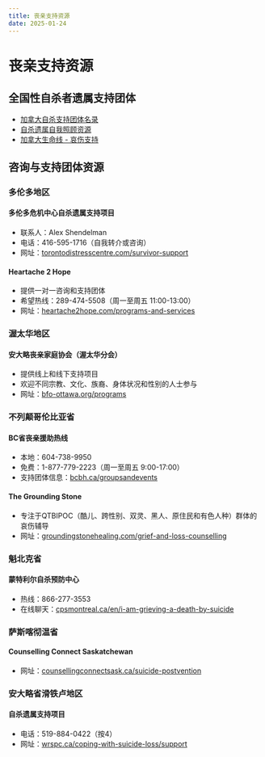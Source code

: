 ```yaml
---
title: 丧亲支持资源
date: 2025-01-24
---
```


# 丧亲支持资源

## 全国性自杀者遗属支持团体

- [加拿大自杀支持团体名录](http://www.suicide.org/canada-suicide-support-groups.html)
- [自杀遗属自我照顾资源](https://www.counsellingconnectsask.ca/postvention-resources)
- [加拿大生命线 - 哀伤支持](https://thelifelinecanada.ca/grief/)

## 咨询与支持团体资源

### 多伦多地区

#### 多伦多危机中心自杀遗属支持项目

- 联系人：Alex Shendelman
- 电话：416-595-1716（自我转介或咨询）
- 网址：[torontodistresscentre.com/survivor-support](https://torontodistresscentre.com/survivor-support/)

#### Heartache 2 Hope

- 提供一对一咨询和支持团体
- 希望热线：289-474-5508（周一至周五 11:00-13:00）
- 网址：[heartache2hope.com/programs-and-services](https://heartache2hope.com/programs-and-services/)

### 渥太华地区

#### 安大略丧亲家庭协会（渥太华分会）

- 提供线上和线下支持项目
- 欢迎不同宗教、文化、族裔、身体状况和性别的人士参与
- 网址：[bfo-ottawa.org/programs](https://bfo-ottawa.org/programs/)

### 不列颠哥伦比亚省

#### BC省丧亲援助热线

- 本地：604-738-9950
- 免费：1-877-779-2223（周一至周五 9:00-17:00）
- 支持团体信息：[bcbh.ca/groupsandevents](https://bcbh.ca/groupsandevents/)

#### The Grounding Stone

- 专注于QTBIPOC（酷儿、跨性别、双灵、黑人、原住民和有色人种）群体的哀伤辅导
- 网址：[groundingstonehealing.com/grief-and-loss-counselling](https://groundingstonehealing.com/grief-and-loss-counselling)

### 魁北克省

#### 蒙特利尔自杀预防中心

- 热线：866-277-3553
- 在线聊天：[cpsmontreal.ca/en/i-am-grieving-a-death-by-suicide](https://cpsmontreal.ca/en/i-am-grieving-a-death-by-suicide/)

### 萨斯喀彻温省

#### Counselling Connect Saskatchewan

- 网址：[counsellingconnectsask.ca/suicide-postvention](https://www.counsellingconnectsask.ca/suicide-postvention)

### 安大略省滑铁卢地区

#### 自杀遗属支持项目

- 电话：519-884-0422（按4）
- 网址：[wrspc.ca/coping-with-suicide-loss/support](https://wrspc.ca/coping-with-suicide-loss/support/)
